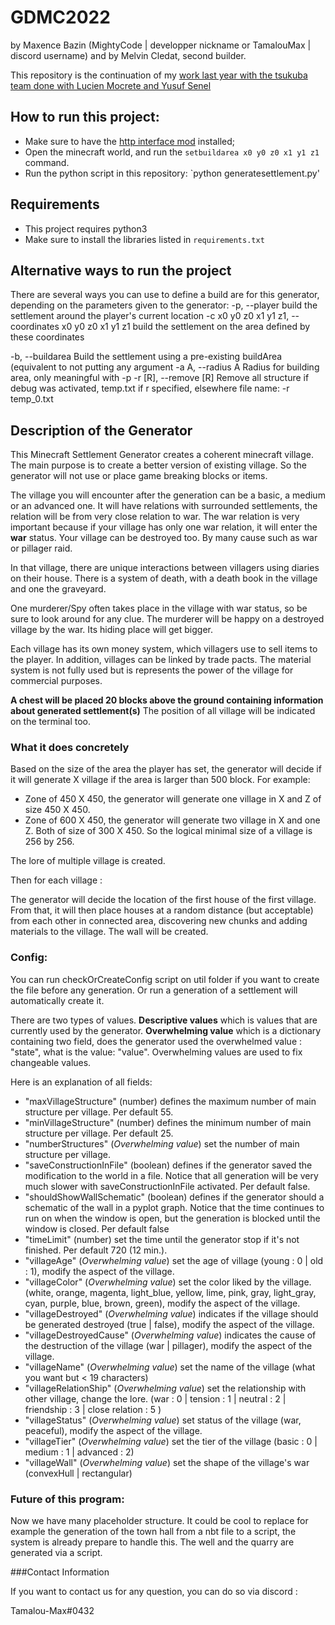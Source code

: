 # GDMC2022
by Maxence Bazin (MightyCode | developper nickname or TamalouMax | discord username) and by Melvin Cledat, second builder.

This repository is the continuation of my [work last year with the tsukuba team done with Lucien Mocrete and Yusuf Senel](https://github.com/MightyCode/GDMC2021Tsukuba)

## How to run this project:
- Make sure to have the [http interface mod](https://github.com/nilsgawlik/gdmc_http_interface) installed;
- Open the minecraft world, and run the `setbuildarea x0 y0 z0 x1 y1 z1` command.
- Run the python script in this repository: `python generatesettlement.py'
## Requirements
- This project requires python3 
- Make sure to install the libraries listed in `requirements.txt`
## Alternative ways to run the project
There are several ways you can use to define a build are for this generator, depending on the parameters given to the generator:
-p, --player          build the settlement around the player's current location
-c x0 y0 z0 x1 y1 z1, --coordinates x0 y0 z0 x1 y1 z1
   build the settlement on the area defined by these coordinates</p>
-b, --buildarea       Build the settlement using a pre-existing buildArea (equivalent to not putting any argument
-a A, --radius A      Radius for building area, only meaningful with -p
-r [R], --remove [R]  Remove all structure if debug was activated, temp.txt if r specified, elsewhere file name: -r temp_0.txt

## Description of the Generator
This Minecraft Settlement Generator creates a coherent minecraft village. 
The main purpose is to create a better version of existing village. So the generator will not use or place
game breaking blocks or items.

The village you will encounter after the generation can be a basic, a medium or an advanced one. 
It will have relations with surrounded settlements, the relation will be from very close relation to war.
The war relation is very important because if your village has only one war relation, it will enter
the __war__ status.
Your village can be destroyed too. By many cause such as war or pillager raid.

In that village, there are unique interactions between villagers using diaries on their house.
There is a system of death, with a death book in the village and one the graveyard. 

One murderer/Spy often takes place in the village with war status, so be sure to look around for any clue.
The murderer will be happy on a destroyed village by the war. Its hiding place will get bigger. 

Each village has its own money system, which villagers use to sell items to the player. 
In addition, villages can be linked by trade pacts.
The material system is not fully used but is represents the power of the village for commercial purposes.

__A chest will be placed 20 blocks above the ground containing information about generated settlement(s)__
The position of all village will be indicated on the terminal too.
### What it does concretely
Based on the size of the area the player has set, the generator will decide if it will 
generate X village if the area is larger than 500 block.
For example:
- Zone of 450 X 450, the generator will generate one village in X and Z of size 450 X 450.
- Zone of 600 X 450, the generator will generate two village in X and one Z. Both of size of 300 X 450.
So the logical minimal size of a village is 256 by 256.

The lore of multiple village is created.

Then for each village :

The generator will decide the location of the first house of the first village. 
From that, it will then place houses at a random distance (but acceptable) 
from each other in connected area, discovering new chunks and adding materials to the village.
The wall will be created.

### Config: 
You can run checkOrCreateConfig script on util folder if you want to create the file before
any generation.
Or run a generation of a settlement will automatically create it.

There are two types of values. __Descriptive values__ which is values that are currently used by the
generator. __Overwhelming value__ which is a dictionary containing two field, does the generator used the
overwhelmed value : "state", what is the value: "value". Overwhelming values are used to fix changeable
values.

Here is an explanation of all fields:
- "maxVillageStructure" (number) defines the maximum number of main structure per village. Per default 55.
- "minVillageStructure" (number) defines the minimum number of main structure per village. Per default 25.
- "numberStructures" (_Overwhelming value_) set the number of main structure per village. 
- "saveConstructionInFile" (boolean) defines if the generator saved the modification to the world in a file. 
Notice that all generation will be very much slower with saveConstructionInFile activated. Per default false.
- "shouldShowWallSchematic" (boolean) defines if the generator should a schematic of the wall 
in a pyplot graph. Notice that the time continues to run on when the window is open, 
but the generation is blocked until the window is closed. Per default false
- "timeLimit" (number) set the time until the generator stop if it's not finished. Per default 720 (12 min.).
- "villageAge" (_Overwhelming value_) set the age of village (young : 0 | old : 1), modify the aspect of the village.
- "villageColor" (_Overwhelming value_) set the color liked by the village.
(white, orange, magenta, light_blue, yellow, lime, pink, gray, light_gray, cyan, purple, blue, brown, green), modify the aspect of the village.
- "villageDestroyed" (_Overwhelming value_) indicates if the village should be generated destroyed (true | false), modify the aspect of the village.
- "villageDestroyedCause" (_Overwhelming value_) indicates the cause of the destruction of the village (war | pillager), modify the aspect of the village.
- "villageName" (_Overwhelming value_) set the name of the village (what you want but < 19 characters)
- "villageRelationShip" (_Overwhelming value_) set the relationship with other village, change the lore.
(war : 0 | tension : 1 | neutral : 2 | friendship : 3 | close relation : 5 )
- "villageStatus" (_Overwhelming value_) set status of the village (war, peaceful), modify the aspect of the village.
- "villageTier" (_Overwhelming value_) set the tier of the village (basic : 0 | medium : 1 | advanced : 2)
- "villageWall" (_Overwhelming value_) set the shape of the village's war (convexHull | rectangular)


### Future of this program:
Now we have many placeholder structure. It could be cool to replace for example the generation of the 
town hall from a nbt file to a script, the system is already prepare to handle this. The well and 
the quarry are generated via a script.

###Contact Information

If you want to contact us for any question, you can do so via discord :

Tamalou-Max#0432
